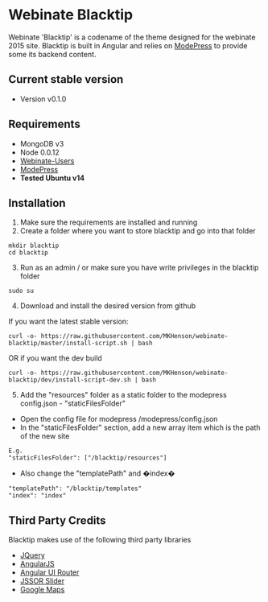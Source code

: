 # Webinate Blacktip
Webinate 'Blacktip' is a codename of the theme designed for the webinate 2015 site.
Blacktip is built in Angular and relies on [ModePress](https://github.com/MKHenson/modepress)
to provide some its backend content.

## Current stable version
* Version v0.1.0

## Requirements
* MongoDB v3
* Node 0.0.12
* [Webinate-Users](https://github.com/MKHenson/webinate-users)
* [ModePress](https://github.com/MKHenson/modepress)
* **Tested Ubuntu v14**

## Installation

1) Make sure the requirements are installed and running
2) Create a folder where you want to store blacktip and go into that folder

```
mkdir blacktip
cd blacktip
```

3) Run as an admin / or make sure you have write privileges in the blacktip folder
```
sudo su
```

4) Download and install the desired version from github

If you want the latest stable version:

```
curl -o- https://raw.githubusercontent.com/MKHenson/webinate-blacktip/master/install-script.sh | bash
```

OR if you want the dev build

```
curl -o- https://raw.githubusercontent.com/MKHenson/webinate-blacktip/dev/install-script-dev.sh | bash
```

5) Add the "resources" folder as a static folder to the modepress config.json - "staticFilesFolder"

* Open the config file for modepress /modepress/config.json
* In the "staticFilesFolder" section, add a new array item which is the path of the new site
```
E.g.
"staticFilesFolder": ["/blacktip/resources"]
```
* Also change the "templatePath" and �index�
```
"templatePath": "/blacktip/templates"
"index": "index"
```

## Third Party Credits
Blacktip makes use of the following third party libraries

* [JQuery](https://jquery.com/)
* [AngularJS](https://angularjs.org/)
* [Angular UI Router](https://github.com/angular-ui/ui-router)
* [JSSOR Slider](http://www.jssor.com/)
* [Google Maps](https://developers.google.com/maps/)
